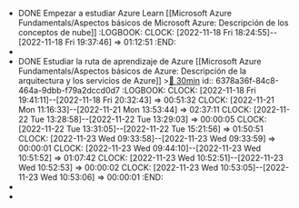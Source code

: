 - DONE Empezar a estudiar Azure Learn [[Microsoft Azure Fundamentals/Aspectos básicos de Microsoft Azure: Descripción de los conceptos de nube]]
  :LOGBOOK:
  CLOCK: [2022-11-18 Fri 18:24:55]--[2022-11-18 Fri 19:37:46] =>  01:12:51
  :END:
-
- DONE Estudiar la ruta de aprendizaje de Azure [[Microsoft Azure Fundamentals/Aspectos básicos de Azure: Descripción de la arquitectura y los servicios de Azure]] >[🍅 30min](#agenda-pomo://?t=f-1668796880308-1800)
  id:: 6378a36f-84c8-464a-9dbb-f79a2dccd0d7
  :LOGBOOK:
  CLOCK: [2022-11-18 Fri 19:41:11]--[2022-11-18 Fri 20:32:43] =>  00:51:32
  CLOCK: [2022-11-21 Mon 11:16:33]--[2022-11-21 Mon 13:53:44] =>  02:37:11
  CLOCK: [2022-11-22 Tue 13:28:58]--[2022-11-22 Tue 13:29:03] =>  00:00:05
  CLOCK: [2022-11-22 Tue 13:31:05]--[2022-11-22 Tue 15:21:56] =>  01:50:51
  CLOCK: [2022-11-23 Wed 09:33:58]--[2022-11-23 Wed 09:33:59] =>  00:00:01
  CLOCK: [2022-11-23 Wed 09:44:10]--[2022-11-23 Wed 10:51:52] =>  01:07:42
  CLOCK: [2022-11-23 Wed 10:52:51]--[2022-11-23 Wed 10:52:53] =>  00:00:02
  CLOCK: [2022-11-23 Wed 10:53:05]--[2022-11-23 Wed 10:53:06] =>  00:00:01
  :END:
-
-